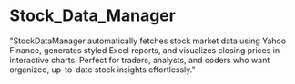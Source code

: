 # Stock_Data_Manager
"StockDataManager automatically fetches stock market data using Yahoo Finance, generates styled Excel reports, and visualizes closing prices in interactive charts. Perfect for traders, analysts, and coders who want organized, up-to-date stock insights effortlessly."
